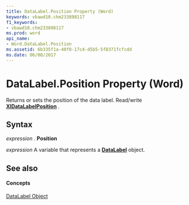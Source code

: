 ```yaml
---
title: DataLabel.Position Property (Word)
keywords: vbawd10.chm233898117
f1_keywords:
- vbawd10.chm233898117
ms.prod: word
api_name:
- Word.DataLabel.Position
ms.assetid: 6b335f1a-40f0-17c4-d5b5-5f8371fcfcdd
ms.date: 06/08/2017
---
```



# DataLabel.Position Property (Word)

Returns or sets the position of the data label. Read/write  **[XlDataLabelPosition](Word.xldatalabelposition.md)** .


## Syntax

 _expression_ . **Position**

 _expression_ A variable that represents a **[DataLabel](Word.DataLabel.md)** object.


## See also


#### Concepts


[DataLabel Object](Word.DataLabel.md)

